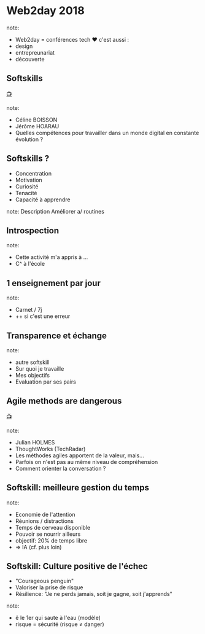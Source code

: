 # Web2day 2018

note:
* Web2day = conférences tech
❤ c'est aussi :
* design
* entrepreunariat
* découverte

## Softskills

[📺](https://www.youtube.com/watch?v=hzTWmtshfwQ)

note:
* Céline BOISSON
* Jérôme HOARAU
* Quelles compétences pour travailler dans un monde digital en constante évolution ?

## Softskills ?
* Concentration
* Motivation
* Curiosité
* Tenacité
* Capacité à apprendre

note:
Description
Améliorer a/ routines 

## Introspection

note:
* Cette activité m'a appris à ...
* C^ à l'école

## 1 enseignement par jour

note:
* Carnet / 7j
* ++ si c'est une erreur

## Transparence et échange

note:
* autre softskill
* Sur quoi je travaille
* Mes objectifs
* Evaluation par ses pairs

## Agile methods are dangerous

[📺](https://www.youtube.com/watch?v=1eRb0tiKRPc)

note:
* Julian HOLMES
* ThoughtWorks (TechRadar)
* Les méthodes agiles apportent de la valeur, mais...
* Parfois on n'est pas au même niveau de compréhension
* Comment orienter la conversation ?


## Softskill: meilleure gestion du temps

note:
* Economie de l'attention
* Réunions / distractions
* Temps de cerveau disponible
* Pouvoir se nourrir ailleurs
* objectif: 20% de temps libre
* => IA (cf. plus loin)

## Softskill: Culture positive de l'échec

* "Courageous penguin"
* Valoriser la prise de risque
* Résilience: "Je ne perds jamais, soit je gagne, soit j'apprends"

note:
* ê le 1er qui saute à l'eau (modèle)
* risque = sécurité (risque ≠ danger)

